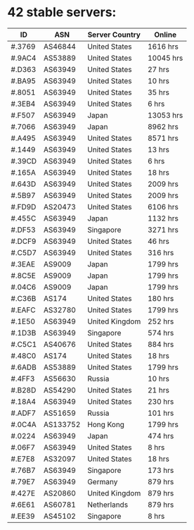 # 42 stable servers:

| ID | ASN | Server Country | Online |
| ------ | ------ | ------ | ------ |
| #.3769 | AS46844 | United States | 1616 hrs |
| #.9AC4 | AS53889 | United States | 10045 hrs |
| #.D363 | AS63949 | United States | 27 hrs |
| #.BA95 | AS63949 | United States | 10 hrs |
| #.8051 | AS63949 | United States | 35 hrs |
| #.3EB4 | AS63949 | United States | 6 hrs |
| #.F507 | AS63949 | Japan | 13053 hrs |
| #.7066 | AS63949 | Japan | 8962 hrs |
| #.A495 | AS63949 | United States | 8571 hrs |
| #.1449 | AS63949 | United States | 13 hrs |
| #.39CD | AS63949 | United States | 6 hrs |
| #.165A | AS63949 | United States | 18 hrs |
| #.643D | AS63949 | United States | 2009 hrs |
| #.5B97 | AS63949 | United States | 2009 hrs |
| #.FD9D | AS20473 | United States | 6106 hrs |
| #.455C | AS63949 | Japan | 1132 hrs |
| #.DF53 | AS63949 | Singapore | 3271 hrs |
| #.DCF9 | AS63949 | United States | 46 hrs |
| #.C5D7 | AS63949 | United States | 316 hrs |
| #.3EAE | AS9009 | Japan | 1799 hrs |
| #.8C5E | AS9009 | Japan | 1799 hrs |
| #.04C6 | AS9009 | Japan | 1799 hrs |
| #.C36B | AS174 | United States | 180 hrs |
| #.EAFC | AS32780 | United States | 1799 hrs |
| #.1E50 | AS63949 | United Kingdom | 252 hrs |
| #.1D3B | AS63949 | Singapore | 574 hrs |
| #.C5C1 | AS40676 | United States | 884 hrs |
| #.48C0 | AS174 | United States | 18 hrs |
| #.6ADB | AS53889 | United States | 1799 hrs |
| #.4FF3 | AS56630 | Russia | 10 hrs |
| #.B28D | AS54290 | United States | 21 hrs |
| #.18A4 | AS63949 | United States | 230 hrs |
| #.ADF7 | AS51659 | Russia | 101 hrs |
| #.0C4A | AS133752 | Hong Kong | 1799 hrs |
| #.0224 | AS63949 | Japan | 474 hrs |
| #.06F7 | AS63949 | United States | 8 hrs |
| #.E7E8 | AS32097 | United States | 18 hrs |
| #.76B7 | AS63949 | Singapore | 173 hrs |
| #.79E7 | AS63949 | Germany | 879 hrs |
| #.427E | AS20860 | United Kingdom | 879 hrs |
| #.6E61 | AS60781 | Netherlands | 879 hrs |
| #.EE39 | AS45102 | Singapore | 8 hrs |

